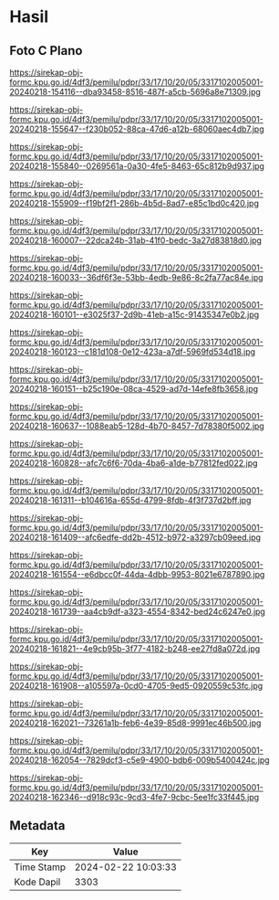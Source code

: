 # Hasil

## Foto C Plano

https://sirekap-obj-formc.kpu.go.id/4df3/pemilu/pdpr/33/17/10/20/05/3317102005001-20240218-154116--dba93458-8516-487f-a5cb-5696a8e71309.jpg

https://sirekap-obj-formc.kpu.go.id/4df3/pemilu/pdpr/33/17/10/20/05/3317102005001-20240218-155647--f230b052-88ca-47d6-a12b-68060aec4db7.jpg

https://sirekap-obj-formc.kpu.go.id/4df3/pemilu/pdpr/33/17/10/20/05/3317102005001-20240218-155840--0269561a-0a30-4fe5-8463-65c812b9d937.jpg

https://sirekap-obj-formc.kpu.go.id/4df3/pemilu/pdpr/33/17/10/20/05/3317102005001-20240218-155909--f19bf2f1-286b-4b5d-8ad7-e85c1bd0c420.jpg

https://sirekap-obj-formc.kpu.go.id/4df3/pemilu/pdpr/33/17/10/20/05/3317102005001-20240218-160007--22dca24b-31ab-41f0-bedc-3a27d83818d0.jpg

https://sirekap-obj-formc.kpu.go.id/4df3/pemilu/pdpr/33/17/10/20/05/3317102005001-20240218-160033--36df6f3e-53bb-4edb-9e86-8c2fa77ac84e.jpg

https://sirekap-obj-formc.kpu.go.id/4df3/pemilu/pdpr/33/17/10/20/05/3317102005001-20240218-160101--e3025f37-2d9b-41eb-a15c-91435347e0b2.jpg

https://sirekap-obj-formc.kpu.go.id/4df3/pemilu/pdpr/33/17/10/20/05/3317102005001-20240218-160123--c181d108-0e12-423a-a7df-5969fd534d18.jpg

https://sirekap-obj-formc.kpu.go.id/4df3/pemilu/pdpr/33/17/10/20/05/3317102005001-20240218-160151--b25c190e-08ca-4529-ad7d-14efe8fb3658.jpg

https://sirekap-obj-formc.kpu.go.id/4df3/pemilu/pdpr/33/17/10/20/05/3317102005001-20240218-160637--1088eab5-128d-4b70-8457-7d78380f5002.jpg

https://sirekap-obj-formc.kpu.go.id/4df3/pemilu/pdpr/33/17/10/20/05/3317102005001-20240218-160828--afc7c6f6-70da-4ba6-a1de-b77812fed022.jpg

https://sirekap-obj-formc.kpu.go.id/4df3/pemilu/pdpr/33/17/10/20/05/3317102005001-20240218-161311--b104616a-655d-4799-8fdb-4f3f737d2bff.jpg

https://sirekap-obj-formc.kpu.go.id/4df3/pemilu/pdpr/33/17/10/20/05/3317102005001-20240218-161409--afc6edfe-dd2b-4512-b972-a3297cb09eed.jpg

https://sirekap-obj-formc.kpu.go.id/4df3/pemilu/pdpr/33/17/10/20/05/3317102005001-20240218-161554--e6dbcc0f-44da-4dbb-9953-8021e6787890.jpg

https://sirekap-obj-formc.kpu.go.id/4df3/pemilu/pdpr/33/17/10/20/05/3317102005001-20240218-161739--aa4cb9df-a323-4554-8342-bed24c6247e0.jpg

https://sirekap-obj-formc.kpu.go.id/4df3/pemilu/pdpr/33/17/10/20/05/3317102005001-20240218-161821--4e9cb95b-3f77-4182-b248-ee27fd8a072d.jpg

https://sirekap-obj-formc.kpu.go.id/4df3/pemilu/pdpr/33/17/10/20/05/3317102005001-20240218-161908--a105597a-0cd0-4705-9ed5-0920559c53fc.jpg

https://sirekap-obj-formc.kpu.go.id/4df3/pemilu/pdpr/33/17/10/20/05/3317102005001-20240218-162021--73261a1b-feb6-4e39-85d8-9991ec46b500.jpg

https://sirekap-obj-formc.kpu.go.id/4df3/pemilu/pdpr/33/17/10/20/05/3317102005001-20240218-162054--7829dcf3-c5e9-4900-bdb6-009b5400424c.jpg

https://sirekap-obj-formc.kpu.go.id/4df3/pemilu/pdpr/33/17/10/20/05/3317102005001-20240218-162346--d918c93c-9cd3-4fe7-9cbc-5ee1fc33f445.jpg


## Metadata

| Key        | Value               |
| ---------- | ------------------- |
| Time Stamp | 2024-02-22 10:03:33 |
| Kode Dapil | 3303                |



